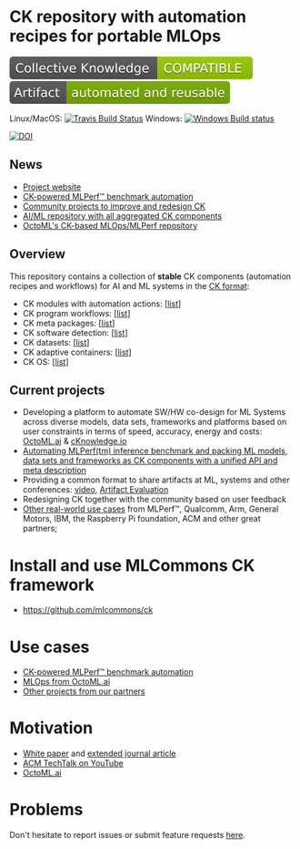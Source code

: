 # CK repository with automation recipes for portable MLOps

[![compatibility](https://github.com/ctuning/ck-guide-images/blob/master/ck-compatible.svg)](https://github.com/ctuning/ck)
[![automation](https://github.com/ctuning/ck-guide-images/blob/master/ck-artifact-automated-and-reusable.svg)](https://cTuning.org/ae)

Linux/MacOS: [![Travis Build Status](https://travis-ci.com/ctuning/ck-mlops.svg)](https://travis-ci.com/ctuning/ck-mlops)
Windows: [![Windows Build status](https://ci.appveyor.com/api/projects/status/sgmfvegn78svfss0?svg=true)](https://ci.appveyor.com/project/gfursin/ck-mlops)


[![DOI](https://zenodo.org/badge/311647831.svg)](https://zenodo.org/badge/latestdoi/311647831)

## News

* [Project website](https://cKnowledge.org)
* [CK-powered MLPerf&trade; benchmark automation](https://github.com/ctuning/ck/blob/master/docs/mlperf-automation/README.md)
* [Community projects to improve and redesign CK](https://github.com/ctuning/ck/blob/master/incubator/README.md)
* [AI/ML repository with all aggregated CK components](https://github.com/ctuning/ck-mlops)
* [OctoML's CK-based MLOps/MLPerf repository](https://github.com/octoml/mlops)

## Overview

This repository contains a collection of **stable** CK components (automation recipes and workflows)
for AI and ML systems in the [CK format](https://arxiv.org/pdf/2011.01149.pdf):

* CK modules with automation actions: [[list](https://github.com/mlcommons/ck/tree/master/ck/repo/module)]
* CK program workflows: [[list]( https://cKnowledge.io/programs )]
* CK meta packages: [[list]( https://cKnowledge.io/packages )]
* CK software detection: [[list]( https://cKnowledge.io/soft )]
* CK datasets: [[list]( https://cKnowledge.io/c/dataset )]
* CK adaptive containers: [[list]( https://cKnowledge.io/c/docker )]
* CK OS: [[list]( https://cKnowledge.io/c/os )]

## Current projects
* Developing a platform to automate SW/HW co-design for ML Systems across diverse models, data sets, frameworks and platforms based on user constraints in terms of speed, accuracy, energy and costs: [OctoML.ai](https://OctoML.ai) & [cKnowledge.io](https://cKnowledge.io)
* [Automating MLPerf(tm) inference benchmark and packing ML models, data sets and frameworks as CK components with a unified API and meta description](https://github.com/ctuning/ck/blob/master/docs/mlperf-automation/README.md)
* Providing a common format to share artifacts at ML, systems and other conferences: [video](https://youtu.be/DIkZxraTmGM), [Artifact Evaluation](https://cTuning.org/ae)
* Redesigning CK together with the community based on user feedback
* [Other real-world use cases](https://cKnowledge.org/partners.html) from MLPerf&trade;, Qualcomm, Arm, General Motors, IBM, the Raspberry Pi foundation, ACM and other great partners;


# Install and use MLCommons CK framework

* https://github.com/mlcommons/ck

# Use cases

* [CK-powered MLPerf&trade; benchmark automation](https://github.com/ctuning/mlcommons/blob/master/docs/mlperf-automation/README.md)
* [MLOps from OctoML.ai](https://github.com/octoml/mlops)
* [Other projects from our partners]( https://cKnowledge.org/partners.html )

# Motivation

* [White paper](https://arxiv.org/pdf/2006.07161.pdf) and [extended journal article](https://arxiv.org/pdf/2011.01149.pdf)
* [ACM TechTalk on YouTube](https://www.youtube.com/watch?=7zpeIVwICa4)
* [OctoML.ai](https://OctoML.ai)

# Problems

Don't hesitate to report issues or submit feature requests [here](https://github.com/mlcommons/ck-mlops/issues).
